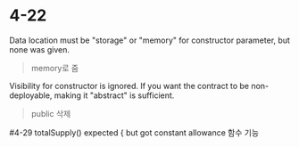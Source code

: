 # 4-22
Data location must be "storage" or "memory" for constructor parameter, but none was given.
> memory로 줌

Visibility for constructor is ignored. If you want the contract to be non-deployable, making it "abstract" is sufficient.
> public 삭제

#4-29
totalSupply() expected { but got constant
allowance 함수 기능